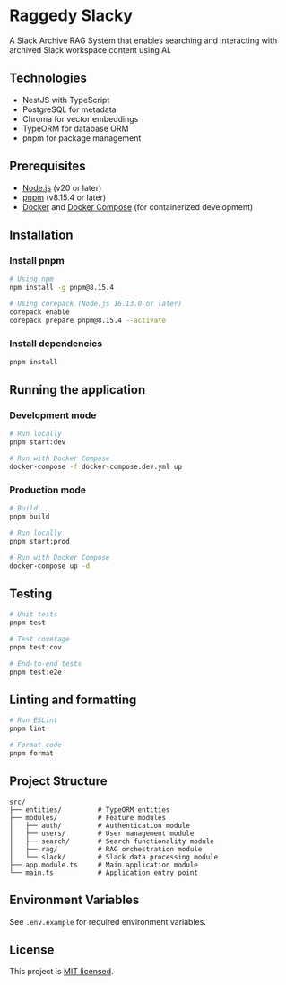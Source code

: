 # Raggedy Slacky

A Slack Archive RAG System that enables searching and interacting with archived Slack workspace content using AI.

## Technologies

- NestJS with TypeScript
- PostgreSQL for metadata
- Chroma for vector embeddings
- TypeORM for database ORM
- pnpm for package management

## Prerequisites

- [Node.js](https://nodejs.org/en/) (v20 or later)
- [pnpm](https://pnpm.io/) (v8.15.4 or later)
- [Docker](https://www.docker.com/) and [Docker Compose](https://docs.docker.com/compose/) (for containerized development)

## Installation

### Install pnpm

```bash
# Using npm
npm install -g pnpm@8.15.4

# Using corepack (Node.js 16.13.0 or later)
corepack enable
corepack prepare pnpm@8.15.4 --activate
```

### Install dependencies

```bash
pnpm install
```

## Running the application

### Development mode

```bash
# Run locally
pnpm start:dev

# Run with Docker Compose
docker-compose -f docker-compose.dev.yml up
```

### Production mode

```bash
# Build
pnpm build

# Run locally
pnpm start:prod

# Run with Docker Compose
docker-compose up -d
```

## Testing

```bash
# Unit tests
pnpm test

# Test coverage
pnpm test:cov

# End-to-end tests
pnpm test:e2e
```

## Linting and formatting

```bash
# Run ESLint
pnpm lint

# Format code
pnpm format
```

## Project Structure

```
src/
├── entities/         # TypeORM entities
├── modules/          # Feature modules
│   ├── auth/         # Authentication module
│   ├── users/        # User management module
│   ├── search/       # Search functionality module
│   ├── rag/          # RAG orchestration module
│   └── slack/        # Slack data processing module
├── app.module.ts     # Main application module
└── main.ts           # Application entry point
```

## Environment Variables

See `.env.example` for required environment variables.

## License

This project is [MIT licensed](LICENSE).